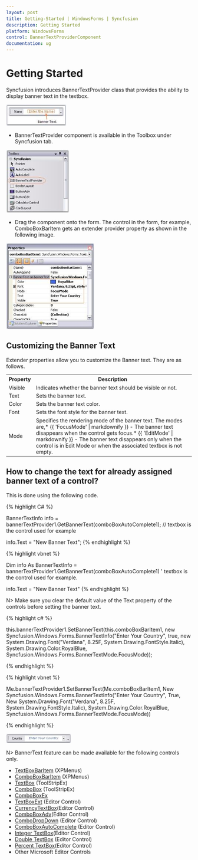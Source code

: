 ```yaml
---
layout: post
title: Getting-Started | WindowsForms | Syncfusion
description: Getting Started
platform: WindowsForms
control: BannerTextProviderComponent
documentation: ug
---
```


# Getting Started


Syncfusion introduces BannerTextProvider class that provides the ability to display banner text in the textbox. 

 ![](Overview_images/Overview_img2.jpeg) 



* BannerTextProvider component is available in the Toolbox under Syncfusion tab. 

 ![](Overview_images/Overview_img3.jpeg) 



* Drag the component onto the form. The control in the form, for example, ComboBoxBarItem gets an extender provider property as shown in the following image. 

 ![](Overview_images/Overview_img4.jpeg) 



## Customizing the Banner Text

Extender properties allow you to customize the Banner text. They are as follows.


<table>
<tr>
<th>
Property</th><th>
Description</th></tr>
<tr>
<td>
Visible</td><td>
Indicates whether the banner text should be visible or not.</td></tr>
<tr>
<td>
Text</td><td>
Sets the banner text.</td></tr>
<tr>
<td>
Color</td><td>
Sets the banner text color.</td></tr>
<tr>
<td>
Font</td><td>
Sets the font style for the banner text.</td></tr>
<tr>
<td>
Mode</td><td>
Specifies the rendering mode of the banner text. The modes are,* {{ 'FocusMode' | markdownify }} - The banner text disappears when the control gets focus.* {{ 'EditMode' | markdownify }} - The banner text disappears only when the control is in Edit Mode or when the associated textbox is not empty.</td></tr>
</table>


## How to change the text for already assigned banner text of a control?

This is done using the following code. 

{% highlight C# %}





BannerTextInfo info = bannerTextProvider1.GetBannerText(comboBoxAutoComplete1); // textbox is the control used for example

info.Text = "New Banner Text";
{% endhighlight %}


{% highlight vbnet %}



Dim info As BannerTextInfo = bannerTextProvider1.GetBannerText(comboBoxAutoComplete1) ' textbox is the control used for example.



info.Text = "New Banner Text"
{% endhighlight %}

  



N> Make sure you clear the default value of the Text property of the controls before setting the banner text.

{% highlight c# %}

this.bannerTextProvider1.SetBannerText(this.comboBoxBarItem1, new Syncfusion.Windows.Forms.BannerTextInfo("Enter Your Country", true, new System.Drawing.Font("Verdana", 8.25F, System.Drawing.FontStyle.Italic), System.Drawing.Color.RoyalBlue, Syncfusion.Windows.Forms.BannerTextMode.FocusMode));

{% endhighlight %}

{% highlight vbnet %}




Me.bannerTextProvider1.SetBannerText(Me.comboBoxBarItem1, New Syncfusion.Windows.Forms.BannerTextInfo("Enter Your Country", True, New System.Drawing.Font("Verdana", 8.25F, System.Drawing.FontStyle.Italic), System.Drawing.Color.RoyalBlue, Syncfusion.Windows.Forms.BannerTextMode.FocusMode)) 

{% endhighlight %}

 
 ![](Overview_images/Overview_img5.jpeg) 





N> BannerText feature can be made available for the following controls only.


* [TextBoxBarItem](http://docs.syncfusion.com/windowsforms/popupmenu/popup-menucontext-menuxpmenu-bars#textboxbarItem) (XPMenus)
* [ComboBoxBarItem](http://docs.syncfusion.com/windowsforms/popup-menu/popup-menucontext-menuxpmenu-bars#comboboxbarItem) (XPMenus)
* [TextBox](http://docs.syncfusion.com/windowsforms/ribbonadv/ribbon-control-items#toolstripex) (ToolStripEx)
* [ComboBox](http://docs.syncfusion.com/windowsforms/ribbonadv/ribbon-control-items#combobox ) (ToolStripEx)
* [ComboBoxEx](http://docs.syncfusion.com/windowsforms/ribbonadv/ribbon-control-items#comboboxex)
* [TextBoxExt](http://docs.syncfusion.com/windowsforms/textboxext) (Editor Control)
* [CurrencyTextBox](http://docs.syncfusion.com/windowsforms/currencytextbox)(Editor Control)
* [ComboBoxAdv](http://docs.syncfusion.com/windowsforms/ComboBoxAdv)(Editor Control)
* [ComboDropDown](http://docs.syncfusion.com/windowsforms/ComboDropDown ) (Editor Control)
* [ComboBoxAutoComplete](http://docs.syncfusion.com/windowsforms/comboboxautocomplete) (Editor Control)
* [Integer TextBox](http://docs.syncfusion.com/windowsforms/integertextbox)(Editor Control)
* [Double TextBox](http://docs.syncfusion.com/windowsforms/doubletextbox) (Editor Control)
* [Percent TextBox](http://docs.syncfusion.com/windowsforms/percenttextbox)(Editor Control)
* Other Microsoft Editor Controls




